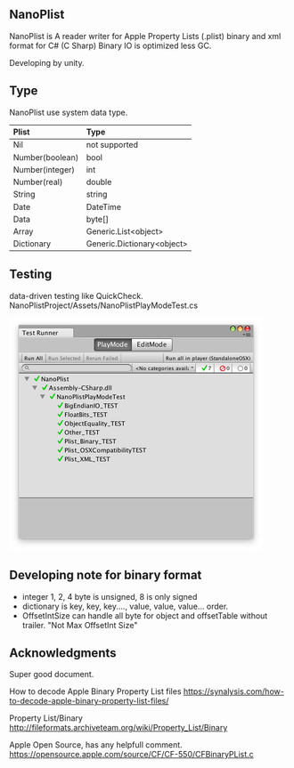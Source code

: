 ## NanoPlist
NanoPlist is A reader writer for Apple Property Lists (.plist) binary and xml format for C# (C Sharp)
Binary IO is optimized less GC.
 
 Developing by unity.

## Type
NanoPlist use system data type.

|Plist|Type|
|:---|:---|
|Nil|not supported|
|Number(boolean)|bool|
|Number(integer)|int|
|Number(real)|double|
|String|string|
|Date|DateTime|
|Data|byte[]|
|Array|Generic.List&lt;object&gt;|
|Dictionary|Generic.Dictionary&lt;object&gt;|

## Testing
data-driven testing like QuickCheck.
NanoPlistProject/Assets/NanoPlistPlayModeTest.cs

![render](test.png)

## Developing note for binary format
- integer 1, 2, 4 byte is unsigned, 8 is only signed
- dictionary is key, key, key...., value, value, value... order.
- OffsetIntSize can handle all byte for object and offsetTable without trailer. "Not Max OffsetInt Size"

## Acknowledgments
Super good document.

How to decode Apple Binary Property List files
https://synalysis.com/how-to-decode-apple-binary-property-list-files/

Property List/Binary
http://fileformats.archiveteam.org/wiki/Property_List/Binary

Apple Open Source, has any helpfull comment.
https://opensource.apple.com/source/CF/CF-550/CFBinaryPList.c


